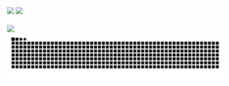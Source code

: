 <div style="display="flex">
  <img height="170em" src="https://github-readme-stats.vercel.app/api?username=Carlos-hcal&show_icons=true&theme=algolia&include_all_commits=true&count_private=true&locale=pt-br"/>
  <img height="170em" src="https://github-readme-stats.vercel.app/api/top-langs/?username=Carlos-hcal&layout=compact&theme=algolia&locale=pt-br"/>
</div>

###

<div>
  <img src="https://skillicons.dev/icons?i=figma,ts,react,bootstrap,unity,cs" />
</div>

<picture>
  <source media="(prefers-color-scheme: dark)" srcset="https://raw.githubusercontent.com/Carlos-hcal/Carlos-hcal/output/github-contribution-grid-snake-dark.svg">
  <source media="(prefers-color-scheme: light)" srcset="https://raw.githubusercontent.com/Carlos-hcal/Carlos-hcal/output/github-contribution-grid-snake.svg">
  <img alt="github contribution grid snake animation" src="https://raw.githubusercontent.com/Carlos-hcal/Carlos-hcal/output/github-contribution-grid-snake.svg">
</picture>
